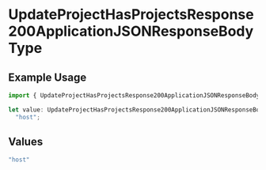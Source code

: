 # UpdateProjectHasProjectsResponse200ApplicationJSONResponseBodyType

## Example Usage

```typescript
import { UpdateProjectHasProjectsResponse200ApplicationJSONResponseBodyType } from "@vercel/sdk/models/updateprojectop.js";

let value: UpdateProjectHasProjectsResponse200ApplicationJSONResponseBodyType =
  "host";
```

## Values

```typescript
"host"
```
